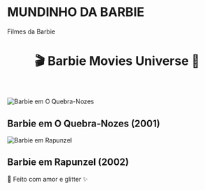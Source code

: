 # MUNDINHO DA BARBIE
Filmes da Barbie

<!DOCTYPE html>
<html lang="pt-BR">
<head>
<meta charset="UTF-8">
  
  <link rel="stylesheet" href="style.css">
</head>
<body>
  <header>
    <h1>🎬 Barbie Movies Universe 🌸</h1>
  </header>

  <main>
    <section class="movies-grid">
      <div class="movie-card">
        <img src="https://upload.wikimedia.org/wikipedia/en/b/bd/Barbie_Nutcracker.jpg" alt="Barbie em O Quebra-Nozes">
        <h2>Barbie em O Quebra-Nozes (2001)</h2>
      </div>
      <div class="movie-card">
        <img src="https://upload.wikimedia.org/wikipedia/en/8/88/Barbie_Rapunzel.jpg" alt="Barbie em Rapunzel">
        <h2>Barbie em Rapunzel (2002)</h2>
      </div>
      <!-- Adicione mais filmes aqui -->
    </section>
  </main>

  <footer>
    <p>🌟 Feito com amor e glitter ✨</p>
  </footer>
</body>
</html>



